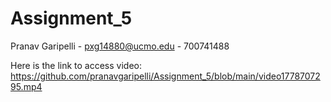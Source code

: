 # Assignment_5

Pranav Garipelli - pxg14880@ucmo.edu - 700741488

Here is the link to access video: https://github.com/pranavgaripelli/Assignment_5/blob/main/video1778707295.mp4
